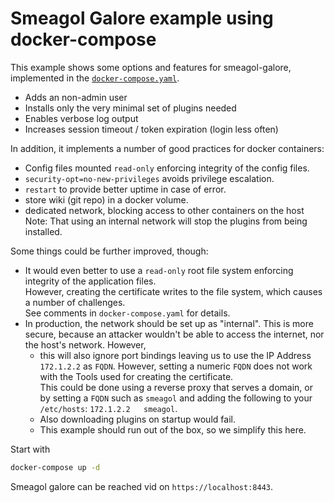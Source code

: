 Smeagol Galore example using docker-compose
====

This example shows some options and features for smeagol-galore, implemented in the 
[`docker-compose.yaml`](docker-compose.yaml).

* Adds an non-admin user
* Installs only the very minimal set of plugins needed
* Enables verbose log output
* Increases session timeout  / token expiration (login less often)

In addition, it implements a number of good practices for docker containers:

* Config files mounted `read-only` enforcing integrity of the config files.
* `security-opt=no-new-privileges` avoids privilege escalation.
* `restart` to provide better uptime in case of error.
* store wiki (git repo) in a docker volume.
* dedicated network, blocking access to other containers on the host
  Note: That using an internal network will stop the plugins from being installed.  

Some things could be further improved, though:

* It would even better to use a `read-only` root file system enforcing integrity of the application files.  
  However, creating the certificate writes to the file system, which causes a number of challenges.  
  See comments in `docker-compose.yaml` for details.
* In production, the network should be set up as "internal". This is more secure, because an attacker wouldn't be able
  to access the internet, nor the host's network. However, 
  * this will also ignore  port bindings leaving us to use the IP Address `172.1.2.2` as `FQDN`. However, setting a
   numeric `FQDN` does not work with the Tools used for creating the certificate.  
   This could be done using a reverse proxy that serves a domain, or by setting a `FQDN` such as `smeagol` and adding
   the following to your `/etc/hosts`: `172.1.2.2   smeagol`.    
  * Also downloading plugins on startup would fail.
  * This example should run out of the box, so we simplify this here.

Start with 

```bash
docker-compose up -d
```

Smeagol galore can be reached vid on `https://localhost:8443`.

